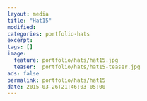 ```yaml
---
layout: media
title: "Hat15"
modified:
categories: portfolio-hats
excerpt:
tags: []
image:
  feature: portfolio/hats/hat15.jpg
  teaser:  portfolio/hats/hat15-teaser.jpg
ads: false
permalink: portfolio/hats/hat15
date: 2015-03-26T21:46:03-05:00
---
```


